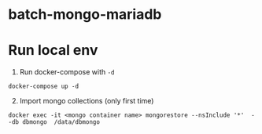 # batch-mongo-mariadb

# Run local env

1. Run docker-compose with `-d`
  ```
  docker-compose up -d
  ```

2. Import mongo collections (only first time)
  ```
  docker exec -it <mongo container name> mongorestore --nsInclude '*'  --db dbmongo  /data/dbmongo
  ```
